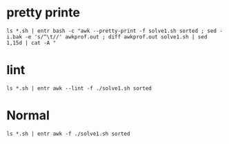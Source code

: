# pretty printe
```
ls *.sh | entr bash -c "awk --pretty-print -f solve1.sh sorted ; sed -i.bak -e 's/^\t//' awkprof.out ; diff awkprof.out solve1.sh | sed 1,15d | cat -A "
```

# lint
```
ls *.sh | entr awk --lint -f ./solve1.sh sorted
```

# Normal
```
ls *.sh | entr awk -f ./solve1.sh sorted
```

